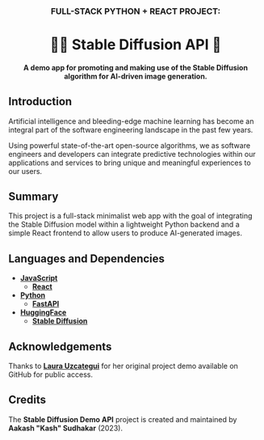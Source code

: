 <h3 align="center">FULL-STACK PYTHON + REACT PROJECT:</h3>
<h1 align="center">✍🏽 <b>Stable Diffusion API</b> 🎨</h1>
<h4 align="center">A demo app for promoting and making use of the Stable Diffusion algorithm for AI-driven image generation.</h1>

## Introduction

Artificial intelligence and bleeding-edge machine learning has become an integral part of the software engineering landscape in the past few years. 

Using powerful state-of-the-art open-source algorithms, we as software engineers and developers can integrate predictive technologies within our applications and services to bring unique and meaningful experiences to our users. 

## Summary

This project is a full-stack minimalist web app with the goal of integrating the Stable Diffusion model within a lightweight Python backend and a simple React frontend to allow users to produce AI-generated images.

## Languages and Dependencies

* **[JavaScript](https://developer.mozilla.org/en-US/docs/Web/JavaScript)**
  * **[React](https://react.dev/)**
* **[Python]()**
  * **[FastAPI](https://fastapi.tiangolo.com/lo/)**
* **[HuggingFace](https://huggingface.co/)**
  * **[Stable Diffusion](https://github.com/Stability-AI/stablediffusion)**

## Acknowledgements

Thanks to **[Laura Uzcategui](https://github.com/laurauzcategui)** for her original project demo available on GitHub for public access. 

## Credits

The **Stable Diffusion Demo API** project is created and maintained by **Aakash "Kash" Sudhakar** (2023).